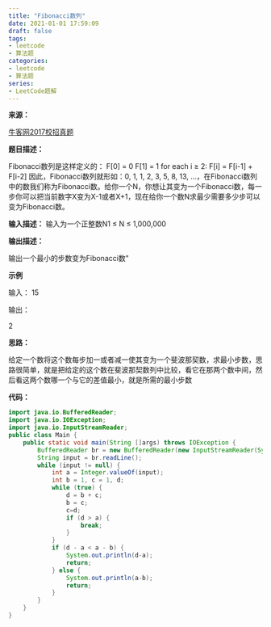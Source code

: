 ```yaml
---
title: "Fibonacci数列"
date: 2021-01-01 17:59:09
draft: false
tags:
- leetcode
- 算法题
categories: 
- leetcode
- 算法题
series:
- LeetCode题解
---
```

**来源：**

[牛客网2017校招真题](https://www.nowcoder.com/ta/2017test)

**题目描述：**

Fibonacci数列是这样定义的：
F[0] = 0
F[1] = 1
for each i ≥ 2: F[i] = F[i-1] + F[i-2]
因此，Fibonacci数列就形如：0, 1, 1, 2, 3, 5, 8, 13, ...，在Fibonacci数列中的数我们称为Fibonacci数。给你一个N，你想让其变为一个Fibonacci数，每一步你可以把当前数字X变为X-1或者X+1，现在给你一个数N求最少需要多少步可以变为Fibonacci数。

**输入描述：**
输入为一个正整数N1 ≤ N ≤ 1,000,000

**输出描述：**

输出一个最小的步数变为Fibonacci数"

**示例**

输入：
15

输出：

2

**思路：**

给定一个数将这个数每步加一或者减一使其变为一个斐波那契数，求最小步数，思路很简单，就是把给定的这个数在斐波那契数列中比较，看它在那两个数中间，然后看这两个数哪一个与它的差值最小，就是所需的最小步数

**代码：**

```java
import java.io.BufferedReader;
import java.io.IOException;
import java.io.InputStreamReader;
public class Main {
    public static void main(String []args) throws IOException {
        BufferedReader br = new BufferedReader(new InputStreamReader(System.in));
        String input = br.readLine();
        while (input != null) {
            int a = Integer.valueOf(input);
            int b = 1, c = 1, d;
            while (true) {
                d = b + c;
                b = c;
                c=d;
                if (d > a) {
                    break;
                }
            }
            if (d - a < a - b) {
                System.out.println(d-a);
                return;
            } else {
                System.out.println(a-b);
                return;
            }
        }
    }
}
```